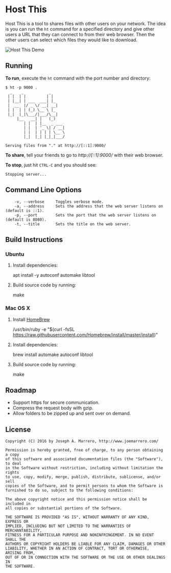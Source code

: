 # Host This
Host This is a tool to shares files with other users on your network. The idea is you can run
the `ht` command for a specified directory and give other users a URL that they can connect to
from their web browser. Then the other users can select which files they would like to download.

![Host This Demo](images/host-this.gif)

## Running
**To run**, execute the `ht` command with the port number and directory:

	
	$ ht -p 9000 .
	  _    _           _      
	 | |  | |         | |     
	 | |__| | ___  ___| |_    
	 |  __  |/ _ \/ __| __|   
	 | |  | | (_) \__ \ |_    
	 |_|  |_|\___/|___/\__|   
		 |__   __| |   (_)    
			| |  | |__  _ ___ 
			| |  | '_ \| / __|
			| |  | | | | \__ \
			|_|  |_| |_|_|___/
	
	Serving files from "." at http://[::1]:9000/

**To share**, tell your friends to go to *http://[::1]:9000/* with their web browser.

**To stop**, just hit `CTRL-C` and you should see:

	
	Stopping server...

## Command Line Options

		-v, --verbose     Toggles verbose mode.
		-a, --address     Sets the address that the web server listens on (default is ::1).
		-p, --port        Sets the port that the web server listens on (default is 8080).
		-t, --title       Sets the title on the web server.

## Build Instructions

### Ubuntu
1. Install dependencies:

	
	apt install -y autoconf automake libtool

2. Build source code by running:

	
	make

### Mac OS X
1. Install [HomeBrew](http://brew.sh/)

	
	/usr/bin/ruby -e "$(curl -fsSL https://raw.githubusercontent.com/Homebrew/install/master/install)"

2. Install dependencies:

	
	brew install automake autoconf libtool

3. Build source code by running:

	
	make

## Roadmap
* Support https for secure communication.
* Compress the request body with gzip.
* Allow folders to be zipped up and sent over on demand.

## License
	Copyright (C) 2016 by Joseph A. Marrero, http://www.joemarrero.com/
	
	Permission is hereby granted, free of charge, to any person obtaining a copy
	of this software and associated documentation files (the "Software"), to deal
	in the Software without restriction, including without limitation the rights
	to use, copy, modify, merge, publish, distribute, sublicense, and/or sell
	copies of the Software, and to permit persons to whom the Software is
	furnished to do so, subject to the following conditions:
	
	The above copyright notice and this permission notice shall be included in
	all copies or substantial portions of the Software.
	
	THE SOFTWARE IS PROVIDED "AS IS", WITHOUT WARRANTY OF ANY KIND, EXPRESS OR
	IMPLIED, INCLUDING BUT NOT LIMITED TO THE WARRANTIES OF MERCHANTABILITY,
	FITNESS FOR A PARTICULAR PURPOSE AND NONINFRINGEMENT. IN NO EVENT SHALL THE
	AUTHORS OR COPYRIGHT HOLDERS BE LIABLE FOR ANY CLAIM, DAMAGES OR OTHER
	LIABILITY, WHETHER IN AN ACTION OF CONTRACT, TORT OR OTHERWISE, ARISING FROM,
	OUT OF OR IN CONNECTION WITH THE SOFTWARE OR THE USE OR OTHER DEALINGS IN
	THE SOFTWARE.
